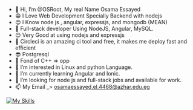 - 👋 Hi, I’m @OSRoot, My real Name Osama Essayed
- 😁 I Love Web Development Specially Backend with nodejs 
- 😊 I Know node js , angular, expressjs, and mongodb (MEAN)
- 🚀 Full-stack developer Using NodeJS, Angular, MySQL. 
- 😊 Very Good at using nodejs and expressjs
- 🙌 Circleci is an amazing ci tool and free, it makes me deploy fast and efficient
- 😎 Postgresql 
- 💪 Fond of C++ => opp
- 👀 I’m interested in Linux and python Language.
- 🌱 I’m currently learning Angular and Ionic.
- 💞️ I’m looking for node js and full-stack jobs and available for work.
- 📫 My Email _> <osamaessayed.el.4468@azhar.edu.eg>

<!---
OSRoot/OSRoot is a ✨ special ✨ repository because its `README.md` (this file) appears on your GitHub profile.
You can click the Preview link to take a look at your changes.
--->
[![My Skills](https://skillicons.dev/icons?i=js,html,css,py,ts,angular,mongodb,cpp,postgres,vscode,nodejs,express,bash,linux,github)](https://skillicons.dev)
